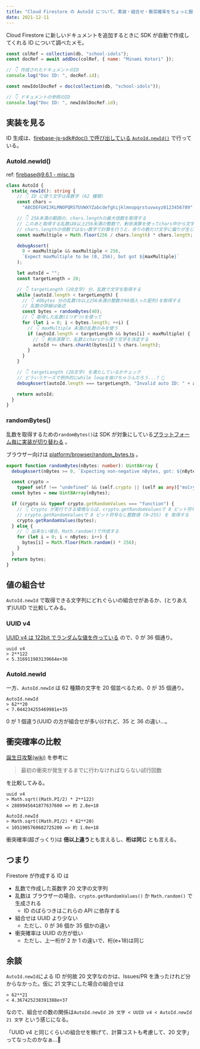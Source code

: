 ```yaml
---
title: "Cloud Firestore の AutoId について、実装・組合せ・衝突確率をちょっと掘る"
date: 2021-12-11
---
```


Cloud Firestore に新しいドキュメントを追加するときに SDK が自動で作成してくれる ID について調べたメモ。

```js
const colRef = collection(db, "school-idols");
const docRef = await addDoc(colRef, { name: "Minami Kotori" });

// 👇 作成されたドキュメントのID
console.log("Doc ID: ", docRef.id);
```

```js
const newIdolDocRef = doc(collection(db, "school-idols"));

// 👇 ドキュメントの参照のID
console.log("Doc ID: ", newIdolDocRef.id);
```

## 実装を見る

ID 生成は、[firebase-js-sdk#doc() で呼び出している `AutoId.newId()`](https://github.com/firebase/firebase-js-sdk/blob/firebase%409.6.1/packages/firestore/src/lite-api/reference.ts#L501) で行っている。

### AutoId.newId()

ref: [firebase@9.6.1 - misc.ts](https://github.com/firebase/firebase-js-sdk/blob/firebase%409.6.1/packages/firestore/src/util/misc.ts)

```ts
class AutoId {
  static newId(): string {
    // 👇 ID に使う文字は英数字 (62 種類)
    const chars =
      "ABCDEFGHIJKLMNOPQRSTUVWXYZabcdefghijklmnopqrstuvwxyz0123456789";

    // 👇 256未満の範囲の、chars.lengthの最大倍数を取得する
    // このあと取得する乱数は0以上256未満の整数で、剰余演算を使ってchars中から文字を決定する
    // chars.lengthの倍数ではない数字で計算を行うと、余りの数だけ文字に偏りが生じてしまう
    const maxMultiple = Math.floor(256 / chars.length) * chars.length;

    debugAssert(
      0 < maxMultiple && maxMultiple < 256,
      `Expect maxMultiple to be (0, 256), but got ${maxMultiple}`
    );

    let autoId = "";
    const targetLength = 20;

    // 👇 targetLength (20文字) 分、乱数で文字を取得する
    while (autoId.length < targetLength) {
      // 👇 40bytes 分の乱数(0以上256未満の整数が40個入った配列)を取得する
      // 乱数の詳細は後述
      const bytes = randomBytes(40);
      // 👇 取得した乱数(1つずつ)を使って
      for (let i = 0; i < bytes.length; ++i) {
        // 👇 maxMultiple 未満の乱数のみを使う
        if (autoId.length < targetLength && bytes[i] < maxMultiple) {
          // 👇 剰余演算で、乱数とcharsから使う文字を決定する
          autoId += chars.charAt(bytes[i] % chars.length);
        }
      }
    }

    // 👇 targetLength (20文字) を満たしているかチェック
    // どういうケースで例外的にwhile loopを抜けちゃうんだろう...? 🤔
    debugAssert(autoId.length === targetLength, "Invalid auto ID: " + autoId);

    return autoId;
  }
}
```

### randomBytes()

乱数を取得するための`randomBytes()`は SDK が対象にしている[プラットフォーム毎に実装が切り替わる](https://github.com/firebase/firebase-js-sdk/blob/firebase%409.6.1/packages/firestore/src/platform/random_bytes.ts#L29-L31) 。

ブラウザー向けは [platform/browser/random_bytes.ts](https://github.com/firebase/firebase-js-sdk/blob/firebase%409.6.1/packages/firestore/src/platform/browser/random_bytes.ts) 。

```ts
export function randomBytes(nBytes: number): Uint8Array {
  debugAssert(nBytes >= 0, `Expecting non-negative nBytes, got: ${nBytes}`);

  const crypto =
    typeof self !== "undefined" && (self.crypto || (self as any)["msCrypto"]);
  const bytes = new Uint8Array(nBytes);

  if (crypto && typeof crypto.getRandomValues === "function") {
    // 👇 Crypto が実行できる環境ならば、crypto.getRandomValuesで 8 ビット符号なし整数値
    // crypto.getRandomValuesで 8 ビット符号なし整数値 (0~255) を 取得する
    crypto.getRandomValues(bytes);
  } else {
    // 👇 出来ない場合、Math.random()で作成する
    for (let i = 0; i < nBytes; i++) {
      bytes[i] = Math.floor(Math.random() * 256);
    }
  }
  return bytes;
}
```

## 値の組合せ

`AutoId.newId` で取得できる文字列にどれぐらいの組合せがあるか、(とりあえず)UUID で比較してみる。

### UUID v4

[UUID v4 は 122bit でランダムな値を作っている](https://ja.wikipedia.org/wiki/UUID) ので、0 が 36 個通り。

```
uuid v4
> 2**122
< 5.316911983139664e+36
```

### AutoId.newId

一方、`AutoId.newId` は 62 種類の文字を 20 個並べるため、0 が 35 個通り。

```
AutoId.newId
> 62**20
< 7.044234255469981e+35
```

0 が 1 個違う(UUID の方が組合せが多い)けれど、35 と 36 の違い...。

## 衝突確率の比較

[誕生日攻撃(wiki)](https://ja.wikipedia.org/wiki/%E8%AA%95%E7%94%9F%E6%97%A5%E6%94%BB%E6%92%83) を参考に

> 最初の衝突が発生するまでに行わなければならない試行回数

を比較してみる。

```
uuid v4
> Math.sqrt((Math.PI/2) * 2**122)
< 2889945641877637600 => 約 2.8e+18

AutoId.newId
> Math.sqrt((Math.PI/2) * 62**20)
< 1051905760682725200 => 約 1.0e+18
```

衝突確率(超ざっくり)は **倍以上違う**とも言えるし、**桁は同じ** とも言える。

## つまり

Firestore が作成する ID は

- 乱数で作成した英数字 20 文字の文字列
- 乱数は ブラウザーの場合、`crypto.getRandomValues()` か `Math.random()` で生成される
  - ID のばらつきはこれらの API に依存する
- 組合せは UUID より少ない
  - ただし、0 が 36 個か 35 個かの違い
- 衝突確率は UUID の方が低い
  - ただし、上一桁が 2 か 1 の違いで、桁(e+18)は同じ

## 余談

`AutoId.newId`による ID が何故 20 文字なのかは、Issues/PR を漁ったけれど分からなかった。仮に 21 文字にした場合の組合せは

```
> 62**21
< 4.367425238391388e+37
```

なので、組合せの数の関係は`AutoId.newId 20 文字 < UUID v4 < AutoId.newId 21 文字` という感じになる。

「UUID v4 と同じくらいの組合せを稼げて、計算コストも考慮して、20 文字」ってなったのかなぁ...🤔
